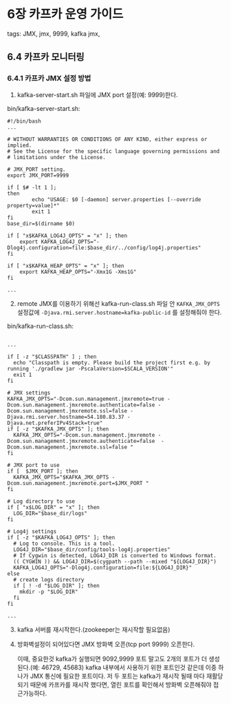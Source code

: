 # 6장 카프카 운영 가이드
tags: JMX, jmx, 9999, kafka jmx,

## 6.4 카프카 모니터링

### 6.4.1 카프카 JMX 설정 방법
1. kafka-server-start.sh 파일에 JMX port 설정(예: 9999)한다.

bin/kafka-server-start.sh:
```shell
#!/bin/bash
...

# WITHOUT WARRANTIES OR CONDITIONS OF ANY KIND, either express or implied.
# See the License for the specific language governing permissions and
# limitations under the License.

# JMX_PORT setting.
export JMX_PORT=9999

if [ $# -lt 1 ];
then
        echo "USAGE: $0 [-daemon] server.properties [--override property=value]*"
        exit 1
fi
base_dir=$(dirname $0)

if [ "x$KAFKA_LOG4J_OPTS" = "x" ]; then
    export KAFKA_LOG4J_OPTS="-Dlog4j.configuration=file:$base_dir/../config/log4j.properties"
fi

if [ "x$KAFKA_HEAP_OPTS" = "x" ]; then
    export KAFKA_HEAP_OPTS="-Xmx1G -Xms1G"
fi

...
```

2. remote JMX를 이용하기 위해선 kafka-run-class.sh 파일 안 `KAFKA_JMX_OPTS` 설정값에  `-Djava.rmi.server.hostname=kafka-public-id` 를 설정해줘야 한다.

bin/kafka-run-class.sh:
```shell

...

if [ -z "$CLASSPATH" ] ; then
  echo "Classpath is empty. Please build the project first e.g. by running './gradlew jar -PscalaVersion=$SCALA_VERSION'"
  exit 1
fi

# JMX settings
KAFKA_JMX_OPTS="-Dcom.sun.management.jmxremote=true -Dcom.sun.management.jmxremote.authenticate=false -Dcom.sun.management.jmxremote.ssl=false -Djava.rmi.server.hostname=54.180.83.37 -Djava.net.preferIPv4Stack=true"
if [ -z "$KAFKA_JMX_OPTS" ]; then
  KAFKA_JMX_OPTS="-Dcom.sun.management.jmxremote -Dcom.sun.management.jmxremote.authenticate=false  -Dcom.sun.management.jmxremote.ssl=false "
fi

# JMX port to use
if [  $JMX_PORT ]; then
  KAFKA_JMX_OPTS="$KAFKA_JMX_OPTS -Dcom.sun.management.jmxremote.port=$JMX_PORT "
fi

# Log directory to use
if [ "x$LOG_DIR" = "x" ]; then
  LOG_DIR="$base_dir/logs"
fi

# Log4j settings
if [ -z "$KAFKA_LOG4J_OPTS" ]; then
  # Log to console. This is a tool.
  LOG4J_DIR="$base_dir/config/tools-log4j.properties"
  # If Cygwin is detected, LOG4J_DIR is converted to Windows format.
  (( CYGWIN )) && LOG4J_DIR=$(cygpath --path --mixed "${LOG4J_DIR}")
  KAFKA_LOG4J_OPTS="-Dlog4j.configuration=file:${LOG4J_DIR}"
else
  # create logs directory
  if [ ! -d "$LOG_DIR" ]; then
    mkdir -p "$LOG_DIR"
  fi
fi

...
```

3. kafka 서버를 재시작한다.(zookeeper는 재시작할 필요없음)

4. 방화벽설정이 되어있다면 JMX 방화벽 오픈(tcp port 9999) 오픈한다.

     이때, 중요한것 kafka가 실행되면 9092,9999 포트 말고도 2개의 포트가 더 생성된다.(예: 46729, 45683) kafka 내부에서 사용하기 
    위한 포트인것 같은데 이중 하나가 JMX 통신에 필요한 포트이다. 저 두 포트는 kafka가 재시작 될때 마다 재활당 되기 때문에 카프카를 
    재시작 했다면, 열린 포트를 확인해서 방화벽 오픈해줘야 접근가능하다. 